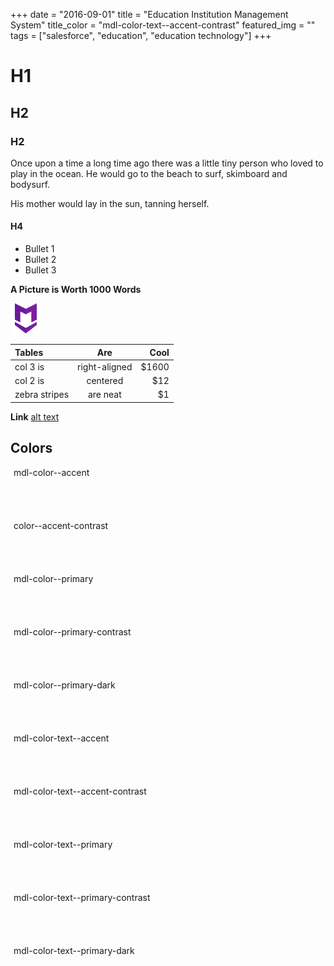+++
date         = "2016-09-01"
title        = "Education Institution Management System"
title_color  = "mdl-color-text--accent-contrast"
featured_img = ""
tags         = ["salesforce", "education", "education technology"]
+++
# H1
## H2
### H2

Once upon a time a long time ago there was a little tiny person who loved to play in the ocean. He would go to the beach to surf, skimboard and bodysurf.

His mother would lay in the sun, tanning herself.

#### H4
* Bullet 1
* Bullet 2
* Bullet 3

**A Picture is Worth 1000 Words**

![alt text](https://github.com/adam-p/markdown-here/raw/master/src/common/images/icon48.png "Logo Title Text 1")

| Tables        | Are           | Cool  |
| :------------ |:-------------:| -----:|
| col 3 is      | right-aligned | $1600 |
| col 2 is      | centered      |   $12 |
| zebra stripes | are neat      |    $1 |


**Link**
[alt text](https://github.com/CalebEverett/studentfiles-app)

## Colors
<div style="height: 80px; width: 250px; margin: 5px;" class="mdl-color--accent">mdl-color--accent</div>
<div style="height: 80px; width: 250px; margin: 5px;" class="mdl-color--accent-contrast">color--accent-contrast</div>
<div style="height: 80px; width: 250px; margin: 5px;" class="mdl-color--primary">mdl-color--primary</div>
<div style="height: 80px; width: 250px; margin: 5px;" class="mdl-color--primary-contrast">mdl-color--primary-contrast</div>
<div style="height: 80px; width: 250px; margin: 5px;" class="mdl-color--primary-dark">mdl-color--primary-dark</div>
<div style="height: 80px; width: 250px; margin: 5px;" class="mdl-color-text--accent">mdl-color-text--accent</div>
<div style="height: 80px; width: 250px; margin: 5px;" class="mdl-color-text--accent-contrast">mdl-color-text--accent-contrast</div>
<div style="height: 80px; width: 250px; margin: 5px;" class="mdl-color-text--primary">mdl-color-text--primary</div>
<div style="height: 80px; width: 250px; margin: 5px;" class="mdl-color-text--primary-contrast">mdl-color-text--primary-contrast</div>
<div style="height: 80px; width: 250px; margin: 5px;" class="mdl-color-text--primary-dark">mdl-color-text--primary-dark</div>

